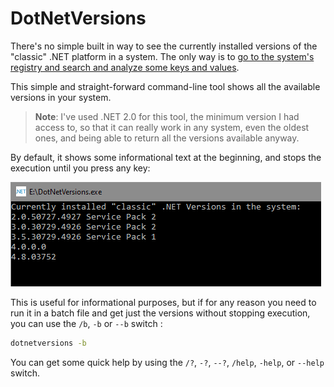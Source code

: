 # DotNetVersions

There's no simple built in way to see the currently installed versions of the "classic" .NET platform in a system. The only way is to [go to the system's registry and search and analyze some keys and values](https://docs.microsoft.com/en-us/dotnet/framework/migration-guide/how-to-determine-which-versions-are-installed).

This simple and straight-forward command-line tool shows all the available versions in your system.

>**Note**: I've used .NET 2.0 for this tool, the minimum version I had access to, so that it can really work in any system, even the oldest ones, and being able to return all the versions available anyway.

By default, it shows some informational text at the beginning, and stops the execution until you press any key:

![The results of running the program in my system](doc/dotnetversions.png)

This is useful for informational purposes, but if for any reason you need to run it in a batch file and get just the versions without stopping execution, you can use the `/b`, `-b` or `--b` switch :

```bash
dotnetversions -b
```

You can get some quick help by using the `/?`, `-?`, `--?`, `/help`, `-help`, or `--help` switch.
